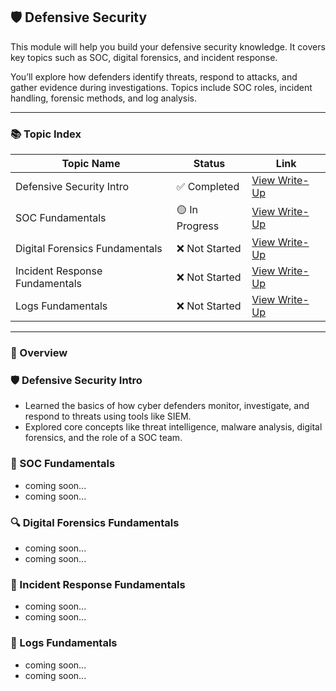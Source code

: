 ## 🛡️ Defensive Security

This module will help you build your defensive security knowledge. It covers key topics such as SOC, digital forensics, and incident response.

You’ll explore how defenders identify threats, respond to attacks, and gather evidence during investigations. Topics include SOC roles, incident handling, forensic methods, and log analysis.

---

### 📚 Topic Index

| Topic Name                    | Status         | Link                                                                      |
|-------------------------------|----------------|---------------------------------------------------------------------------|
| Defensive Security Intro      | ✅ Completed   | [View Write-Up](https://github.com/MQKGitHub/Defensive-Security-Intro)   |
| SOC Fundamentals              | 🟡 In Progress | [View Write-Up]()                   |
| Digital Forensics Fundamentals| ❌ Not Started | [View Write-Up]()     |
| Incident Response Fundamentals| ❌ Not Started | [View Write-Up]()     |
| Logs Fundamentals             | ❌ Not Started | [View Write-Up]()                  |

---

### 🧠 Overview

### 🛡️ Defensive Security Intro
- Learned the basics of how cyber defenders monitor, investigate, and respond to threats using tools like SIEM.
- Explored core concepts like threat intelligence, malware analysis, digital forensics, and the role of a SOC team.

### 👥 SOC Fundamentals  
- coming soon...
- coming soon...

### 🔍 Digital Forensics Fundamentals  
- coming soon...
- coming soon...

### 🚨 Incident Response Fundamentals  
- coming soon...
- coming soon...

### 📜 Logs Fundamentals  
- coming soon...
- coming soon...
